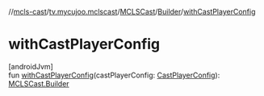 //[mcls-cast](../../../../index.md)/[tv.mycujoo.mclscast](../../index.md)/[MCLSCast](../index.md)/[Builder](index.md)/[withCastPlayerConfig](with-cast-player-config.md)

# withCastPlayerConfig

[androidJvm]\
fun [withCastPlayerConfig](with-cast-player-config.md)(castPlayerConfig: [CastPlayerConfig](../../../tv.mycujoo.mclscast.config/-cast-player-config/index.md)): [MCLSCast.Builder](index.md)
